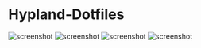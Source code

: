 # Hypland-Dotfiles

![screenshot]([https://github.com/Algorithm79/Hyprland-Dotfiles/blob/main/screenshot.png)
![screenshot]([https://github.com/Algorithm79/Hyprland-Dotfiles/blob/main/screenshot1.png)
![screenshot]([https://github.com/Algorithm79/Hyprland-Dotfiles/blob/main/screenshot2.png)
![screenshot]([https://github.com/Algorithm79/Hyprland-Dotfiles/blob/main/screenshot3.png)
